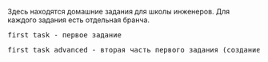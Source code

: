 Здесь находятся домашние задания для школы инженеров. Для каждого задания есть отдельная бранча. 
<pre>first_task - первое задание</pre>
<pre>first_task_advanced - вторая часть первого задания (создание экземпляра абстрактного класса методами рефлексии)</pre>
